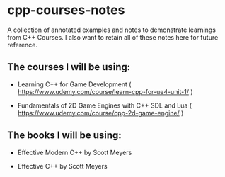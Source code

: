 # cpp-courses-notes
A collection of annotated examples and notes to demonstrate learnings from C++ Courses. 
I also want to retain all of these notes here for future reference. 

## The courses I will be using:
- Learning C++ for Game Development ( https://www.udemy.com/course/learn-cpp-for-ue4-unit-1/ )

- Fundamentals of 2D Game Engines with C++ SDL and Lua ( https://www.udemy.com/course/cpp-2d-game-engine/ )


## The books I will be using:
- Effective Modern C++ by Scott Meyers

- Effective C++ by Scott Meyers
